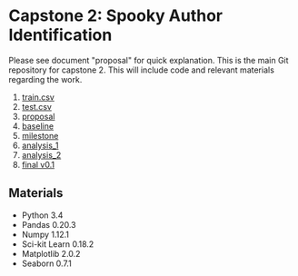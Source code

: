 # Capstone 2: Spooky Author Identification
Please see document "proposal" for quick explanation.  This is the main Git repository for capstone 2.  This will include code and relevant materials regarding the work.  

1. [train.csv](https://github.com/tiadvani/sb_capstone2/blob/master/train.csv)
2. [test.csv](https://github.com/tiadvani/sb_capstone2/blob/master/test.csv)
3. [proposal](https://docs.google.com/document/d/1kcKAlGf1rcWNqppuK8aESp_WY6DdF3gNm8PWyMmkxI0/edit?usp=sharing)
4. [baseline](https://github.com/tiadvani/sb_capstone2/blob/master/sai_baseline.ipynb)
5. [milestone](https://github.com/tiadvani/sb_capstone2/blob/master/milestone.md)
6. [analysis_1](https://github.com/tiadvani/sb_capstone2/blob/master/sai_analysis1.ipynb)
7. [analysis_2](https://github.com/tiadvani/sb_capstone2/blob/master/sai_analysis1.ipynb)
8. [final v0.1](https://docs.google.com/document/d/1Op83c0KIX4O_e8FjhLom6h593R4GltCvE8Abs_kQ34c/edit?usp=sharing) 


## Materials
* Python 3.4
* Pandas 0.20.3
* Numpy 1.12.1
* Sci-kit Learn 0.18.2
* Matplotlib 2.0.2
* Seaborn 0.7.1
